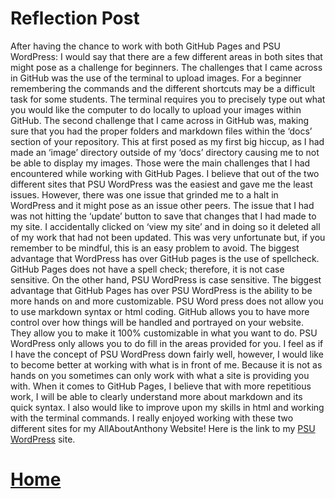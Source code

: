# Reflection Post

After having the chance to work with both GitHub Pages and PSU WordPress: I would say that there are a few different areas in both sites that might pose as a challenge for beginners. The challenges that I came across in GitHub was the use of the terminal to upload images. For a beginner remembering the commands and the different shortcuts may be a difficult task for some students. The terminal requires you to precisely type out what you would like the computer to do locally to upload your images within GitHub. The second challenge that I came across in GitHub was, making sure that you had the proper folders and markdown files within the ‘docs’ section of your repository. This at first posed as my first big hiccup, as I had made an ‘image’ directory outside of my ‘docs’ directory causing me to not be able to display my images. Those were the main challenges that I had encountered while working with GitHub Pages. I believe that out of the two different sites that PSU WordPress was the easiest and gave me the least issues. However, there was one issue that grinded me to a halt in WordPress and it might pose as an issue other peers. The issue that I had was not hitting the ‘update’ button to save that changes that I had made to my site. I accidentally clicked on ‘view my site’ and in doing so it deleted all of my work that had not been updated. This was very unfortunate but, if you remember to be mindful, this is an easy problem to avoid. The biggest advantage that WordPress has over GitHub pages is the use of spellcheck. GitHub Pages does not have a spell check; therefore, it is not case sensitive. On the other hand, PSU WordPress is case sensitive. 
The biggest advantage that GitHub Pages has over PSU WordPress is the ability to be more hands on and more customizable. PSU Word press does not allow you to use markdown syntax or html coding. GitHub allows you to have more control over how things will be handled and portrayed on your website. They allow you to make it 100% customizable in what you want to do. PSU WordPress only allows you to do fill in the areas provided for you. I feel as if I have the concept of PSU WordPress down fairly well, however, I would like to become better at working with what is in front of me. Because it is not as hands on you sometimes can only work with what a site is providing you with. When it comes to GitHub Pages, I believe that with more repetitious work, I will be able to clearly understand more about markdown and its quick syntax. I also would like to improve upon my skills in html and working with the terminal commands. I really enjoyed working with these two different sites for my AllAboutAnthony Website! Here is the link to my [PSU WordPress](https://sites.psu.edu/anthonywlodarczyk/) site.

# [Home](index.md)
